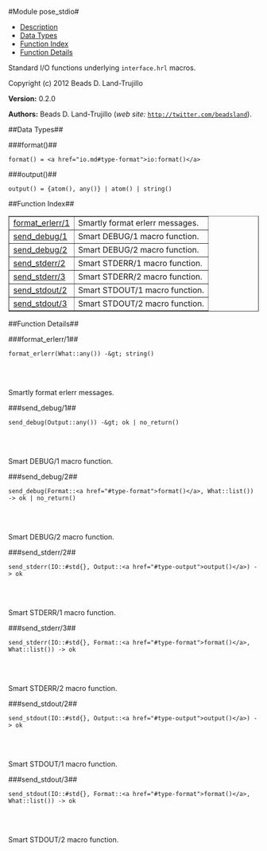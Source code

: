 

#Module pose_stdio#

* [Description](#description)
* [Data Types](#types)
* [Function Index](#index)
* [Function Details](#functions)


Standard I/O functions underlying `interface.hrl` macros.

Copyright (c) 2012 Beads D. Land-Trujillo

__Version:__ 0.2.0

__Authors:__ Beads D. Land-Trujillo (_web site:_ [`http://twitter.com/beadsland`](http://twitter.com/beadsland)).
<a name="types"></a>

##Data Types##




###<a name="type-format">format()</a>##



	format() = <a href="io.md#type-format">io:format()</a>



###<a name="type-output">output()</a>##



	output() = {atom(), any()} | atom() | string()
<a name="index"></a>

##Function Index##


<table width="100%" border="1" cellspacing="0" cellpadding="2" summary="function index"><tr><td valign="top"><a href="#format_erlerr-1">format_erlerr/1</a></td><td>Smartly format erlerr messages.</td></tr><tr><td valign="top"><a href="#send_debug-1">send_debug/1</a></td><td>Smart DEBUG/1 macro function.</td></tr><tr><td valign="top"><a href="#send_debug-2">send_debug/2</a></td><td>Smart DEBUG/2 macro function.</td></tr><tr><td valign="top"><a href="#send_stderr-2">send_stderr/2</a></td><td>Smart STDERR/1 macro function.</td></tr><tr><td valign="top"><a href="#send_stderr-3">send_stderr/3</a></td><td>Smart STDERR/2 macro function.</td></tr><tr><td valign="top"><a href="#send_stdout-2">send_stdout/2</a></td><td>Smart STDOUT/1 macro function.</td></tr><tr><td valign="top"><a href="#send_stdout-3">send_stdout/3</a></td><td>Smart STDOUT/2 macro function.</td></tr></table>


<a name="functions"></a>

##Function Details##

<a name="format_erlerr-1"></a>

###format_erlerr/1##


	format_erlerr(What::any()) -&gt; string()
<br></br>


Smartly format erlerr messages.<a name="send_debug-1"></a>

###send_debug/1##


	send_debug(Output::any()) -&gt; ok | no_return()
<br></br>


Smart DEBUG/1 macro function.<a name="send_debug-2"></a>

###send_debug/2##


	send_debug(Format::<a href="#type-format">format()</a>, What::list()) -> ok | no_return()
<br></br>


Smart DEBUG/2 macro function.<a name="send_stderr-2"></a>

###send_stderr/2##


	send_stderr(IO::#std{}, Output::<a href="#type-output">output()</a>) -> ok
<br></br>


Smart STDERR/1 macro function.<a name="send_stderr-3"></a>

###send_stderr/3##


	send_stderr(IO::#std{}, Format::<a href="#type-format">format()</a>, What::list()) -> ok
<br></br>


Smart STDERR/2 macro function.<a name="send_stdout-2"></a>

###send_stdout/2##


	send_stdout(IO::#std{}, Output::<a href="#type-output">output()</a>) -> ok
<br></br>


Smart STDOUT/1 macro function.<a name="send_stdout-3"></a>

###send_stdout/3##


	send_stdout(IO::#std{}, Format::<a href="#type-format">format()</a>, What::list()) -> ok
<br></br>


Smart STDOUT/2 macro function.